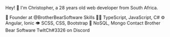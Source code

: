 Hey! 👋
I'm Christopher, a 28 years old web developer from South Africa.

🧭 Founder at @BrotherBearSoftware
Skills
👨‍💻 TypeScript, JavaScript, C#
⚙️ Angular, Ionic
👁️ SCSS, CSS, Bootstrap
💽 NoSQL, Mongo
Contact
Brother Bear Software
TwItCh#3326 on Discord
